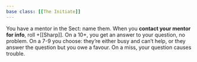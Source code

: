 ```yaml
---
base class: [[The Initiate]]
---
```

You have a mentor in the Sect: name them. When you **contact your mentor for info**, roll +[[Sharp]]. On a 10+, you get an answer to your question, no problem. On a 7-9 you choose: they’re either busy and can’t help, or they answer the question but you owe a favour. On a miss, your question causes trouble.